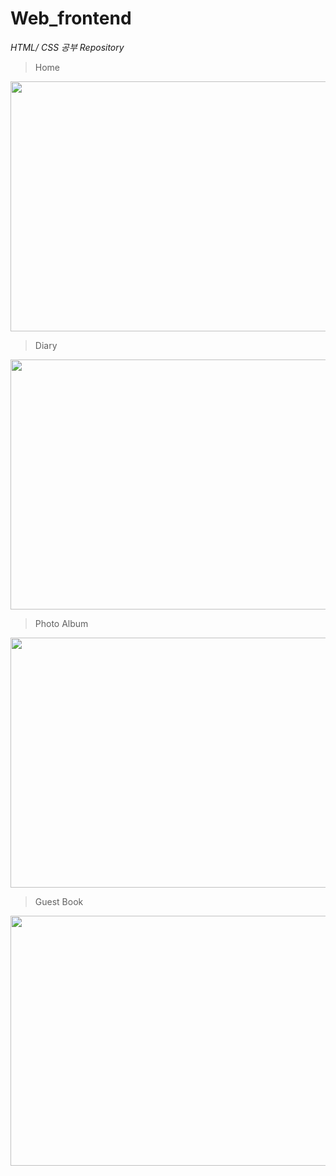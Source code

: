 # Web_frontend

*HTML/ CSS 공부 Repository*

> Home 

<img src = "https://user-images.githubusercontent.com/50178026/124804658-82a67400-df95-11eb-89fc-4f64b24f0960.png" width = "600" height = "400"/> 

> Diary
<img src = "https://user-images.githubusercontent.com/50178026/124804691-8cc87280-df95-11eb-939d-705367abced0.png" width = "600" height = "400"/> 

> Photo Album 
<img src = "https://user-images.githubusercontent.com/50178026/124804828-acf83180-df95-11eb-8d98-5f72cdb6b79e.png" width = "600" height = "400"/> 

> Guest Book
<img src = "https://user-images.githubusercontent.com/50178026/124804954-d44efe80-df95-11eb-8814-31690b0f2ce0.png" width = "600" height = "400"/> 

